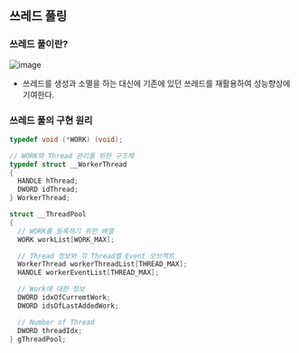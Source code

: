 ## 쓰레드 풀링

### 쓰레드 풀이란?
![image](https://github.com/zinoing/Windows_System_Programming/assets/77779979/7651b7ea-7cb6-4abb-92fb-e5348922bbaa)
* 쓰레드를 생성과 소멸을 하는 대신에 기존에 있던 쓰레드를 재활용하여 성능향상에 기여한다.

### 쓰레드 풀의 구현 원리
```cpp
typedef void (*WORK) (void);

// WORK와 Thread 관리를 위한 구조체
typedef struct __WorkerThread
{
  HANDLE hThread;
  DWORD idThread;
} WorkerThread;

struct __ThreadPool
{
  // WORK를 등록하기 위한 배열
  WORK workList[WORK_MAX];

  // Thread 정보와 각 Thread별 Event 오브젝트
  WorkerThread workerThreadList[THREAD_MAX];
  HANDLE workerEventList[THREAD_MAX];

  // Work에 대한 정보
  DWORD idxOfCurremtWork;
  DWORD idsOfLastAddedWork;

  // Number of Thread
  DWORD threadIdx;
} gThreadPool;
```
